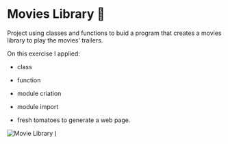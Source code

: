 # Movies Library 🎥

Project using classes and functions to buid a program that creates a movies library to play the movies' trailers.

On this exercise I applied:

- class

- function

- module criation

- module import

- fresh tomatoes to generate a web page.

![Movie Library](https://user-images.githubusercontent.com/28397024/145672471-6a159223-64aa-4cf2-b281-dffe0889b406.png)
)
 
